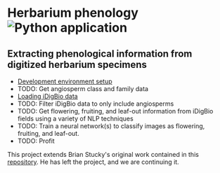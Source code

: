 # Herbarium phenology![Python application](https://github.com/rafelafrance/herbarium_phenology/workflows/CI/badge.svg)

## Extracting phenological information from digitized herbarium specimens

- [Development environment setup](docs/dev_setup.md)
- TODO: Get angiosperm class and family data
- [Loading iDigBio data](notebooks/01_idigbio_load.ipynb)
- TODO: Filter iDigBio data to only include angiosperms
- TODO: Get flowering, fruiting, and leaf-out information from iDigBio fields using a variety of NLP techniques
- TODO: Train a neural network(s) to classify images as flowering, fruiting, and leaf-out.
- TODO: Profit

This project extends Brian Stucky's original work contained in this [repository](https://gitlab.com/stuckyb/herbarium_phenology). He has left the project, and we are continuing it.
